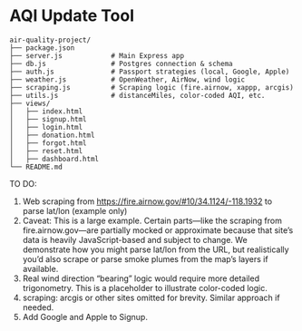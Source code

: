 # AQI Update Tool

```plaintext
air-quality-project/
├── package.json
├── server.js            # Main Express app
├── db.js                # Postgres connection & schema
├── auth.js              # Passport strategies (local, Google, Apple)
├── weather.js           # OpenWeather, AirNow, wind logic
├── scraping.js          # Scraping logic (fire.airnow, xappp, arcgis)
├── utils.js             # distanceMiles, color-coded AQI, etc.
├── views/
│   ├── index.html
│   ├── signup.html
│   ├── login.html
│   ├── donation.html
│   ├── forgot.html
│   ├── reset.html
│   ├── dashboard.html
└── README.md

```
TO DO:
1) Web scraping from https://fire.airnow.gov/#10/34.1124/-118.1932 to parse lat/lon (example only)
2) Caveat: This is a large example. Certain parts—like the scraping from fire.airnow.gov—are partially mocked or approximate because that site’s data is heavily JavaScript-based and subject to change. We demonstrate how you might parse lat/lon from the URL, but realistically you’d also scrape or parse smoke plumes from the map’s layers if available.
3) Real wind direction “bearing” logic would require more detailed trigonometry. This is a placeholder to illustrate color-coded logic.
4) scraping: arcgis or other sites omitted for brevity. Similar approach if needed.
5) Add Google and Apple to Signup.
